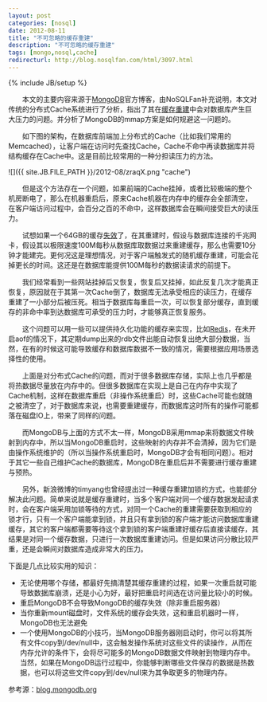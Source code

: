 ```yaml
---
layout: post
categories: [nosql]
date: 2012-08-11
title: "不可忽略的缓存重建"
description: "不可忽略的缓存重建"
tags: [mongo,nosql,cache]
redirecturl: http://blog.nosqlfan.com/html/3097.html
---
```

{% include JB/setup %}

　　本文的主要内容来源于[MongoDB](http://blog.nosqlfan.com/tags/mongodb "查看 MongoDB 的全部文章")官方博客，由NoSQLFan补充说明，本文对传统的分布式Cache系统进行了分析，指出了其在[缓存](http://blog.nosqlfan.com/tags/%e7%bc%93%e5%ad%98 "查看 缓存 的全部文章")[重建](http://blog.nosqlfan.com/tags/%e9%87%8d%e5%bb%ba "查看 重建 的全部文章")中会对数据库产生巨大压力的问题。并分析了MongoDB的mmap方案是如何规避这一问题的。

　　如下图的架构，在数据库前端加上分布式的Cache（比如我们常用的Memcached），让客户端在访问时先查找Cache，Cache不命中再读数据库并将结构缓存在Cache中。这是目前比较常用的一种分担读压力的方法。

![]({{ site.JB.FILE_PATH }}/2012-08/zraqX.png "cache")

　　但是这个方法存在一个问题，如果前端的Cache挂掉，或者比较极端的整个机房断电了，那么在机器重启后，原来Cache机器在内存中的缓存会全部清空，在客户端访问过程中，会百分之百的不命中，这样数据库会在瞬间接受巨大的读压力。

　　试想如果一个64GB的缓存[失效](http://blog.nosqlfan.com/tags/%e5%a4%b1%e6%95%88 "查看 失效 的全部文章")了，在其重建时，假设与数据库连接的千兆网卡，假设其以极限速度100M每秒从数据库取数据过来重建缓存，那么也需要10分钟才能建完。更何况这是理想情况，对于客户端触发式的随机缓存重建，可能会花掉更长的时间。这还是在数据库能提供100M每秒的数据读请求的前提下。

　　我们经常看到一些网站挂掉后又恢复，恢复后又挂掉，如此反复几次才能真正恢复，原因就在于其第一次Cache倒了，数据库无法承受相应的读压力，在缓存重建了一小部分后被压死。相当于数据库每重启一次，可以恢复部分缓存，直到缓存的非命中率到达数据库可承受的压力时，才能够真正恢复服务。

　　这个问题可以用一些可以提供持久化功能的缓存来实现，比如[Redis](http://blog.nosqlfan.com/tags/redis "查看 Redis 的全部文章")，在未开启aof的情况下，其定期dump出来的rdb文件出能自动恢复出绝大部分数据，当然，在有的时候这可能导致缓存和数据库数据不一致的情况，需要根据应用场景选择性的使用。

　　上面是对分布式Cache的问题，而对于很多数据库存储，实际上也几乎都是将热数据尽量放在内存中的。但很多数据库在实现上是自己在内存中实现了Cache机制，这样在数据库重启（非操作系统重启）时，这些Cache可能也就随之被清空了，对于数据库来说，也需要重建缓存，而数据库这时所有的操作可能都落在磁盘IO上，带来了同样的问题。

　　而MongoDB与上面的方式不太一样，MongoDB采用mmap来将数据文件映射到内存中，所以当MongoDB重启时，这些映射的内存并不会清掉，因为它们是由操作系统维护的（所以当操作系统重启时，MongoDB才会有相同问题）。相对于其它一些自己维护Cache的数据库，MongoDB在重启后并不需要进行缓存重建与预热。

　　另外，新浪微博的timyang也曾经提出过一种缓存重建加锁的方式，也能部分解决此问题。简单来说就是缓存重建时，当多个客户端对同一个缓存数据发起请求时，会在客户端采用加锁等待的方式，对同一个Cache的重建需要获取到相应的锁才行，只有一个客户端能拿到锁，并且只有拿到锁的客户端才能访问数据库重建缓存，其它的客户端都需要等待这个拿到锁的客户端重建好缓存后直接读缓存，其结果是对同一个缓存数据，只进行一次数据库重建访问。但是如果访问分散比较严重，还是会瞬间对数据库造成非常大的压力。

下面是几点比较实用的知识：

-   无论使用哪个存储，都最好先搞清楚其缓存重建的过程，如果一次重启就可能导致数据库崩溃，还是小心为好，最好把重启时间选在访问量比较小的时候。
-   重启MongoDB不会导致MongoDB的缓存失效（除非重启服务器）
-   当你重新mount磁盘时，文件系统的缓存会失效，这和重启机器时一样，MongoDB也无法避免
-   一个使用MongoDB的小技巧，当MongoDB服务器刚启动时，你可以将其所有文件copy到/dev/null中，这会触发操作系统对这些文件的读操作，从而在内存允许的条件下，会将尽可能多的MongoDB数据文件映射到物理内存中。当然，如果在MongoDB运行过程中，你能够判断哪些文件保存的数据是热数据，也可以将这些文件copy到/dev/null来为其争取更多的物理内存。

参考源：[blog.mongodb.org](http://blog.mongodb.org/post/10407828262/cache-reheating-not-to-be-ignored)
